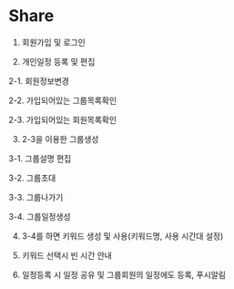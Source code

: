 # Share

1. 회원가입 및 로그인

2. 개인일정 등록 및 편집

2-1. 회원정보변경

2-2. 가입되어있는 그룹목록확인

2-3. 가입되어있는 회원목록확인

3. 2-3을 이용한 그룹생성

3-1. 그룹설명 편집

3-2. 그룹초대

3-3. 그룹나가기

3-4. 그룹일정생성

4. 3-4를 하면 키워드 생성 및 사용(키워드명, 사용 시간대 설정)

5. 키워드 선택시 빈 시간 안내

6. 일정등록 시 일정 공유 및 그룹회원의 일정에도 등록, 푸시알림
